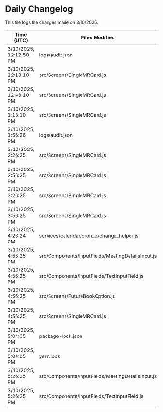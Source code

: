 # Daily Changelog

This file logs the changes made on 3/10/2025.

| Time (UTC)             | Files Modified                    | Changes (Addition/Deletion) |
|------------------------|-----------------------------------|-----------------------------|
| 3/10/2025, 12:12:50 PM | logs/audit.json | 10 Additions & 10 Deletions |
| 3/10/2025, 12:13:10 PM | src/Screens/SingleMRCard.js | 0 Additions & 1 Deletions|
| 3/10/2025, 12:43:10 PM | src/Screens/SingleMRCard.js | 0 Additions & 1 Deletions|
| 3/10/2025, 1:13:10 PM | src/Screens/SingleMRCard.js | 0 Additions & 1 Deletions|
| 3/10/2025, 1:56:26 PM | logs/audit.json | 10 Additions & 10 Deletions|
| 3/10/2025, 2:26:25 PM | src/Screens/SingleMRCard.js | 0 Additions & 1 Deletions|
| 3/10/2025, 2:56:25 PM | src/Screens/SingleMRCard.js | 0 Additions & 1 Deletions|
| 3/10/2025, 3:26:25 PM | src/Screens/SingleMRCard.js | 0 Additions & 1 Deletions|
| 3/10/2025, 3:56:25 PM | src/Screens/SingleMRCard.js | 0 Additions & 1 Deletions|
| 3/10/2025, 4:26:24 PM | services/calendar/cron_exchange_helper.js | 11 Additions & 7 Deletions|
| 3/10/2025, 4:56:25 PM | src/Components/InputFields/MeetingDetailsInput.js | 17 Additions & 12 Deletions|
| 3/10/2025, 4:56:25 PM | src/Components/InputFields/TextInputField.js | 4 Additions & 4 Deletions|
| 3/10/2025, 4:56:25 PM | src/Screens/FutureBookOption.js | 1 Additions & 0 Deletions|
| 3/10/2025, 4:56:25 PM | src/Screens/SingleMRCard.js | 0 Additions & 1 Deletions|
| 3/10/2025, 5:04:05 PM | package-lock.json | 0 Additions & 7 Deletions|
| 3/10/2025, 5:04:05 PM | yarn.lock | 0 Additions & 5 Deletions|
| 3/10/2025, 5:26:25 PM | src/Components/InputFields/MeetingDetailsInput.js | 14 Additions & 13 Deletions|
| 3/10/2025, 5:26:25 PM | src/Components/InputFields/TextInputField.js | 24 Additions & 11 Deletions|
